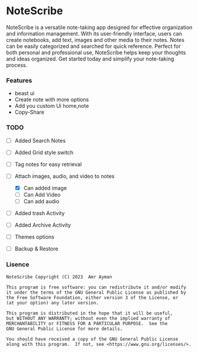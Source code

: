# NoteScribe


NoteScribe is a versatile note-taking app designed for effective organization and information management. With its user-friendly interface, users can create notebooks, add text, images and other media to their notes. Notes can be easily categorized and searched for quick reference. Perfect for both personal and professional use, NoteScribe helps keep your thoughts and ideas organized. Get started today and simplify your note-taking process.

### Features
- beast ui
- Create note with more options
- Add you custom Ui home,note
- Copy-Share

### TODO


- [ ] Added Search Notes
- [ ] Added Grid style switch
- [ ] Tag notes for easy retrieval
- [ ] Attach images, audio, and video to notes
    - [X] Can added image
    - [ ] Can Add Video
    - [ ] Can add audio
- [ ] Added trash Activity
- [ ] Added Archive Activity
- [ ] Themes options
- [ ] Backup & Restore


### Lisence
```
NoteScribe Copyright (C) 2023  Amr Ayman

This program is free software: you can redistribute it and/or modify
it under the terms of the GNU General Public License as published by
the Free Software Foundation, either version 3 of the License, or
(at your option) any later version.

This program is distributed in the hope that it will be useful,
but WITHOUT ANY WARRANTY; without even the implied warranty of
MERCHANTABILITY or FITNESS FOR A PARTICULAR PURPOSE.  See the
GNU General Public License for more details.

You should have received a copy of the GNU General Public License
along with this program.  If not, see <https://www.gnu.org/licenses/>.
```
